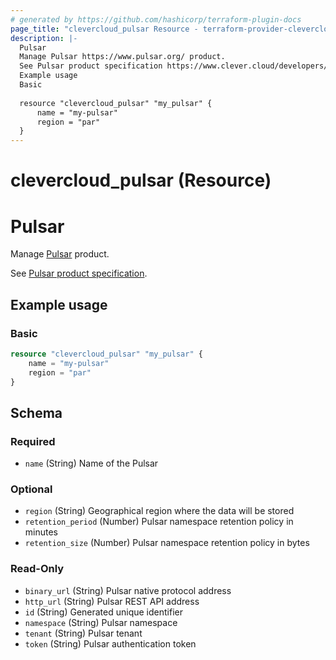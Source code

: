 ```yaml
---
# generated by https://github.com/hashicorp/terraform-plugin-docs
page_title: "clevercloud_pulsar Resource - terraform-provider-clevercloud"
description: |-
  Pulsar
  Manage Pulsar https://www.pulsar.org/ product.
  See Pulsar product specification https://www.clever.cloud/developers/doc/addons/pulsar/.
  Example usage
  Basic
  
  resource "clevercloud_pulsar" "my_pulsar" {
      name = "my-pulsar"
      region = "par"
  }
---
```


# clevercloud_pulsar (Resource)

# Pulsar

Manage [Pulsar](https://www.pulsar.org/) product.

See [Pulsar product specification](https://www.clever.cloud/developers/doc/addons/pulsar/).

## Example usage

### Basic

```terraform
resource "clevercloud_pulsar" "my_pulsar" {
    name = "my-pulsar"
    region = "par"
}
```



<!-- schema generated by tfplugindocs -->
## Schema

### Required

- `name` (String) Name of the Pulsar

### Optional

- `region` (String) Geographical region where the data will be stored
- `retention_period` (Number) Pulsar namespace retention policy in minutes
- `retention_size` (Number) Pulsar namespace retention policy in bytes

### Read-Only

- `binary_url` (String) Pulsar native protocol address
- `http_url` (String) Pulsar REST API address
- `id` (String) Generated unique identifier
- `namespace` (String) Pulsar namespace
- `tenant` (String) Pulsar tenant
- `token` (String) Pulsar authentication token
